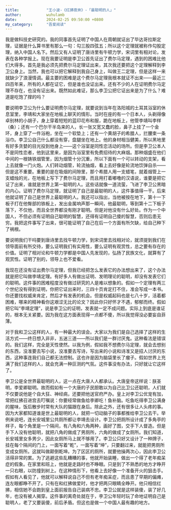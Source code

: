 ```yaml
---
title:            "王小波-《红拂夜奔》-「最聪明的人」"
author:           wuhulamb
date:             2024-02-25 09:50:00 +0800
my_category:      "吾爱阅读"
---
```


我是做科技史研究的。我的同事首先证明了中国人在周朝就证出了毕达哥拉斯定理，证据是什么算书里有那么一句：勾三股四弦五；所以这个定理就被称作勾股定理，纳入中国人名下。然后又有人证明了唐诗里有牛顿力学，宋词里有相对论，发表在各种学报上。现在我要证明是李卫公首先证出了费尔马定理，遇到的困难比他们大得多。首先是我必须先把费尔马定理证出来，其次我还要把这个定理解释到李卫公身上。当然，我也可以把它解释到我自己身上，叫做王二定理，但是这样一来就缺少了浪漫情调。最主要的困难是这个费尔马定理我根本就证不出来——最近三四百年来，所有的人都在证它，但是谁也没证出来。还有不少的人在证明费尔马定理不存在，也没有证出来。既然如此难证，那么李卫公把它证出来是为了什么？难道是吃饱了撑的吗？

要说明李卫公为什么要证明费尔马定理，就要说到当年在洛阳城的土耳其浴室的休息室里，李靖和大家坐在地板上聊天的情形。当时在座的有一个日本人，头剃得像卓别林的小胡子，身上穿着短短的蓝印花布和服，跪在地板上，他管李靖叫李样（桑）；还有一个巴尔干半岛来的人，长一张又宽又蠢的脸，鼻子上挂了一个金环，身上穿了一件浴袍，坐在一个软垫上；还有一个黄胡子的希腊人，拦腰束一条浴巾。李卫公自己什么都没有穿，盘腿坐在地上。他的身材相当健美，所以黑地里有好多贪婪的目光投到他身上——这个浴室是同性恋活动的场所。但是李卫公本人不是同性恋者，他到这里来，是因为浴室里有免费招待的大麻烟。那种烟盛在他们中间的一根铸铁烟管里，因为烟管十分沉重，所以下面有一个可以转动的支架，看上去就像一门火炮。人们转动烟管，轮流抽烟，看上去好像是轮流地饮弹自杀——但是这不重要。重要的是在吸烟的间隙里，那个希腊人用一支蜡笔，就着烟管上一支蜡烛的光，在地板上写下了费尔马定理，而且用打着嘟噜的汉语说，谁要是把它证了出来，谁就是世界上第一聪明的人。这些话就像一道流萤，飞进了李卫公黑暗的内心。证明了费尔马定理，就证明了自己是最聪明的人，这件事值得一干。后来他就证明了自己是世界上最聪明的人。我还可以指出，当他被按在地下，第十一下板子打在他臀部的铁板上，发出金属响声那一瞬间，他最聪明，等到第十二下板子落下，不仅他，而且全世界都没有刚才聪明。但是对他没有什么好处。作为一个中国人，不但必须有证明自己聪明的智慧，还得有证明自己傻的智慧，否则后患无穷。我把这件事写了出来，很可能证明了自己在后一个方面有所欠缺，给自己种下了祸根。

要说明我们干吗要到唐诗里去找牛顿力学，到宋词里去找相对论，就须提到我们在领导面前有所交待，要么证明我们有实用性，要么证明有观赏性，总之要有存在的价值。证明了相对论和牛顿力学都是中国人先发现的，弘扬了民族文化，就算有了观赏性。证明了别的，领导上也不爱看。

我现在还没有证出费尔马定理，但我已经把怎么发表它的办法想出来了，这个办法就是把它叫做李靖定理。有好多人有做出证明、发明理论的聪明，却没有发表它们的聪明。这件事的困难程度没有做过研究的人是难以想象的。假如一个定理有两三个世纪没有得到证明，你把它证出来时，三四十页肯定打不住，准会写成一本书。你还要找权威来肯定，然后才有发表的机会。但是权威起码也是七八十岁，活着都困难，哪来的精神看你这艰涩无比的论文？因此你只好怀才不遇，郁郁而终。假如把它叫“李靖定理”，说是李卫公的证明，发表就一定不成问题。实际上到底是谁证的，根本无关紧要。因为我在这方面表现得一点都不傻，所以我觉得没必要妄自菲薄。

对于我和卫公这样的人，有一种最大的误会。大家以为我们是自己选择了这样的生活方式——终日想入非非，五迷三道——所以我们是一群讨厌鬼。这种看法是错误的。我们这样，完全是天性使然。以我为例，假如我不想费尔马定理，就会去想别的东西，没准要去写小说，没准要去写诗，写出来的小说和诗准又是招人讨厌的东西，这种事连我们自己都无法控制。这也许是因为脑袋里长了瘤子。假如世界上充满了我们这样的人，就会充满一种叵测的气氛。这件事没有办法，只好就让它这样了。

李卫公是全世界最聪明的人，这一点在大唐人人都承认。大唐皇帝这样说：朕圣明，李爱卿聪明。故而假如有一个大唐的子民胆敢以为自己比卫公还聪明，人们就不仅要说他是个自大狂、神经病，还要把他送官府严办。皇上对李卫公优宠有加，常把红拂召进宫去叮嘱说：你要经常做鱼给李卿吃！鱼补脑。吃鱼吃得李卫公满身的腥味，饭后散步时常有大队的猫跟在身后。除此之外，还有很多让人头疼的事。因为大家都知道谁是世上最聪明的人，就把一切动脑子的事都推给李卫公去干。举例来说吧，连长安城里公共厕所都让李靖去设计。李卫公把厕所设计成了多角亭的样子，每个角里是一个隔间，有八角和六角两种，画好了图，交手下人督造。但是手下人没有他聪明，就把八角的做成了男厕所，六角的做成了女厕所。我们知道，长安城里女多男少，因此女厕所马上就不够用了。李卫公只好又设计了一种牌子，挂在每个隔间的门上，一面写着“乾”，一面写着“坤”，只要翻过来，就能把男厕所变成女厕所。这就叫做颠倒乾坤。为了区区的厕所，就要他操两次心，因此李卫公活得非常的累。为了逃避这些乱糟糟的事，他就开始装睡，做出一个得了老年痴呆症的假象。在家里和班上，他就是走路时也不睁眼。只是到了不熟悉的地方才睁开一只右眼，以防撞到树上。在这种情形下，他看上去好像一个准备开火的狙击手。假如有人看见了，他就可以解释说自己不但有老年痴呆症，而且患了早期的偏瘫，连左眼都睁不开了。只有在和红拂做爱时，他才把两只眼睛全睁开。他只相信红拂，相信她不会跑到皇上面前报告自己装病不忠。李卫公就是这样装傻，装了好几年，也没有被人揭穿。这件事的离奇处就在于，李卫公年轻时玩了命地证明自己是聪明人，老了又要装傻，前后矛盾。但这也是做一个中国人最有趣的地方。
